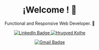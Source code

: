 <!-- Encabezado principal -->
<h1 align="center">¡Welcome ! 👋</h1>

<!-- Descripción breve -->
<p align="center">
 Functional and Responsive Web Developer. 🚀
</p>
<!-- Medios de Comunicación -->
<div align="center" id="badges">
  <a href="https://www.linkedin.com/in/facundo-aguilar-014265261/" target="_blank">
    <img src="https://img.shields.io/badge/LinkedIn-blue?style=for-the-badge&logo=linkedin&logoColor=white" alt="LinkedIn Badge"/>
  </a>
<a href="mailto:hskolhe666@gmail.com">
<img border="0" alt="Hrugved Kolhe" src="https://img.icons8.com/doodle/38/000000/gmail-new.png"/>
</a>
</p>

 
  <a href="mailto:facuam25@gmail.com">
    <img src="https://img.shields.io/badge/Gmail-D14836?style=for-the-badge&logo=gmail&logoColor=white" alt="Gmail Badge"/>
  </a>
</div>




